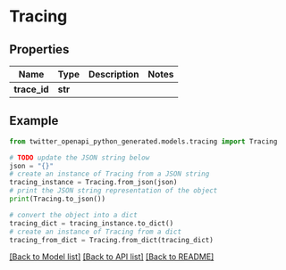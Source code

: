# Tracing


## Properties

Name | Type | Description | Notes
------------ | ------------- | ------------- | -------------
**trace_id** | **str** |  | 

## Example

```python
from twitter_openapi_python_generated.models.tracing import Tracing

# TODO update the JSON string below
json = "{}"
# create an instance of Tracing from a JSON string
tracing_instance = Tracing.from_json(json)
# print the JSON string representation of the object
print(Tracing.to_json())

# convert the object into a dict
tracing_dict = tracing_instance.to_dict()
# create an instance of Tracing from a dict
tracing_from_dict = Tracing.from_dict(tracing_dict)
```
[[Back to Model list]](../README.md#documentation-for-models) [[Back to API list]](../README.md#documentation-for-api-endpoints) [[Back to README]](../README.md)


